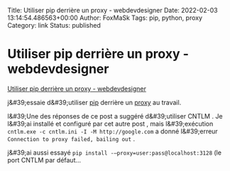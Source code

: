 Title: Utiliser pip derrière un proxy - webdevdesigner
Date: 2022-02-03 13:14:54.486563+00:00
Author: FoxMaSk 
Tags: pip, python, proxy
Category: link
Status: published





# Utiliser pip derrière un proxy - webdevdesigner

[Utiliser pip derrière un proxy - webdevdesigner](https://webdevdesigner.com/q/using-pip-behind-a-proxy-7267/)


j\&#39;essaie d\&#39;utiliser [pip](https://over.wiki/pip/) derrière un
[proxy](https://over.wiki/proxy/) au travail.

l\&#39;Une des réponses de ce post a suggéré d\&#39;utiliser CNTLM . Je l\&#39;ai
installé et configuré par cet autre post , mais l\&#39;exécution
`cntlm.exe -c cntlm.ini -I -M http://google.com` a donné l\&#39;erreur
`Connection to proxy failed, bailing out` .

j\&#39;ai aussi essayé `pip install -–proxy=user:pass@localhost:3128` (le
port CNTLM par défaut...
